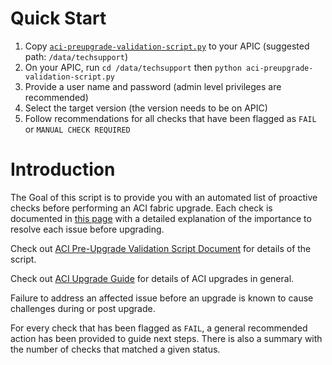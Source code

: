 # Quick Start

1. Copy [`aci-preupgrade-validation-script.py`](https://raw.githubusercontent.com/datacenter/ACI-Pre-Upgrade-Validation-Script/master/aci-preupgrade-validation-script.py) to your APIC (suggested path: `/data/techsupport`)
2. On your APIC, run `cd /data/techsupport` then `python aci-preupgrade-validation-script.py`
3. Provide a user name and password (admin level privileges are recommended) 
4. Select the target version (the version needs to be on APIC)
5. Follow recommendations for all checks that have been flagged as `FAIL` or `MANUAL CHECK REQUIRED`

# Introduction

The Goal of this script is to provide you with an automated list of proactive checks before performing an ACI fabric upgrade. Each check is documented in [this page][1] with a detailed explanation of the importance to resolve each issue before upgrading.

Check out [ACI Pre-Upgrade Validation Script Document][1] for details of the script.

Check out [ACI Upgrade Guide][2] for details of ACI upgrades in general.

Failure to address an affected issue before an upgrade is known to cause challenges during or post upgrade.

For every check that has been flagged as `FAIL`, a general recommended action has been provided to guide next steps. There is also a summary with the number of checks that matched a given status.


[1]: https://datacenter.github.io/ACI-Pre-Upgrade-Validation-Script/
[2]: https://www.cisco.com/c/en/us/td/docs/switches/datacenter/aci/apic/sw/all/apic-installation-upgrade-downgrade/Cisco-APIC-Installation-Upgrade-Downgrade-Guide.html
